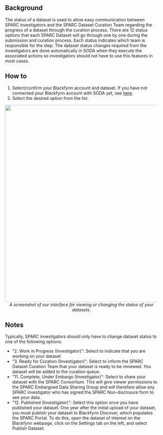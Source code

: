 ## Background

The status of a dataset is used to allow easy communication between SPARC investigators and the SPARC Dataset Curation Team regarding the progress of a dataset through the curation process. There are 12 status options that each SPARC Dataset will go through one by one during the submission and curation process. Each status indicates which team is responsible for the step. The dataset status changes required from the investigators are done automatically in SODA when they execute the associated actions so investigators should not have to use this features in most cases.

## How to

1. Select/confirm your Blackfynn account and dataset. If you have not connected your Blackfynn account with SODA yet, see [here](Connect-your-Blackfynn-account-with-SODA).
2. Select the desired option from the list.
<p align="center">
  <img src="https://github.com/bvhpatel/SODA/blob/master/docs/documentation/Manage-datasets/View-change-status/view-change-status.PNG" width="650">
  <br/> 
  <i> A screenshot of our interface for viewing or changing the status of your datasets. </i>
  </img>
</p> 

## Notes

Typically, SPARC investigators should only have to change dataset status to one of the following options:
* "2. Work in Progress (Investigator)": Select to indicate that you are working on your dataset
* "3. Ready for Curation (Investigator)": Select to inform the SPARC Dataset Curation Team that your dataset is ready to be reviewed. You dataset will be added to the curation queue.
* "11. Complete, Under Embargo (Investigator)": Select to share your dataset with the SPARC Consortium. This will give viewer permissions to the SPARC Embargoed Data Sharing Group and will therefore allow any SPARC investigator who has signed the SPARC Non-disclosure form to see your data.
* "12. Published (Investigator)": Select this option once you have published your dataset. One year after the initial upload of your dataset, you must publish your dataset to Blackfynn Discover, which populates the SPARC Portal. To do this, open the dataset of interest on the Blackfynn webpage, click on the Settings tab on the left, and select Publish Dataset.